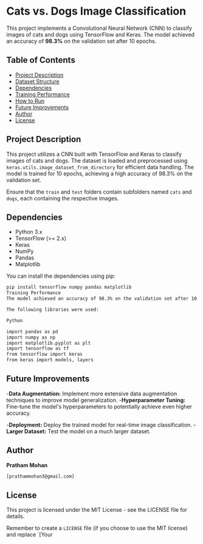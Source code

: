 # Cats vs. Dogs Image Classification

This project implements a Convolutional Neural Network (CNN) to classify images of cats and dogs using TensorFlow and Keras. The model achieved an accuracy of **98.3%** on the validation set after 10 epochs.

## Table of Contents

- [Project Description](#project-description)
- [Dataset Structure](#dataset-structure)
- [Dependencies](#dependencies)
- [Training Performance](#training-performance)
- [How to Run](#how-to-run)
- [Future Improvements](#future-improvements)
- [Author](#author)
- [License](#license)

## Project Description

This project utilizes a CNN built with TensorFlow and Keras to classify images of cats and dogs. The dataset is loaded and preprocessed using `keras.utils.image_dataset_from_directory` for efficient data handling. The model is trained for 10 epochs, achieving a high accuracy of 98.3% on the validation set.






Ensure that the `train` and `test` folders contain subfolders named `cats` and `dogs`, each containing the respective images.

## Dependencies

-   Python 3.x
-   TensorFlow (>= 2.x)
-   Keras
-   NumPy
-   Pandas
-   Matplotlib

You can install the dependencies using pip:

```bash
pip install tensorflow numpy pandas matplotlib
Training Performance
The model achieved an accuracy of 98.3% on the validation set after 10 epochs. The training process utilized keras.utils.image_dataset_from_directory for efficient data loading and preprocessing, and the model was built using keras.models and keras.layers.

The following libraries were used:

Python

import pandas as pd
import numpy as np
import matplotlib.pyplot as plt
import tensorflow as tf
from tensorflow import keras
from keras import models, layers
```

## Future Improvements
-**Data Augmentation:** Implement more extensive data augmentation techniques to improve model generalization.
-**Hyperparameter Tuning:** Fine-tune the model's hyperparameters to potentially achieve even higher accuracy.

-**Deployment:** Deploy the trained model for real-time image classification.
-**Larger Dataset:** Test the model on a much larger dataset.

## Author
**Pratham Mohan**
```bash 
[prathammohan3@gmail.com]
```

## License
This project is licensed under the MIT License - see the LICENSE file for details.


Remember to create a `LICENSE` file (if you choose to use the MIT license) and replace `[Your 
